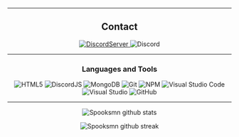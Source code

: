 <div align="center">
  

 
-------------------
 
## Contact



<a href="https://discord.com/invite/YBarExdreQ">![DiscordServer](https://img.shields.io/badge/Online-150-brightgreen?label=Discord%20Server&logo=Discord&colorB=5865F2&style=for-the-badge&logoColor=white)
</a> ![Discord](https://img.shields.io/badge/-Spooks%233037-9cf)
 
-------------------
 
### Languages and Tools  
![HTML5](https://img.shields.io/badge/html5-%23E34F26.svg?style=for-the-badge&logo=html5&logoColor=white) ![DiscordJS](https://img.shields.io/badge/discord.js-%232C3454.svg?style=for-the-badge&logo=Discord&logoColor=Blue) ![MongoDB](https://img.shields.io/badge/MongoDB-%234ea94b.svg?style=for-the-badge&logo=mongodb&logoColor=white)
![Git](https://img.shields.io/badge/git-%23F05033.svg?style=for-the-badge&logo=git&logoColor=white) ![NPM](https://img.shields.io/badge/NPM-%23000000.svg?style=for-the-badge&logo=npm&logoColor=white) ![Visual Studio Code](https://img.shields.io/badge/VisualStudioCode-0078d7.svg?style=for-the-badge&logo=visual-studio-code&logoColor=white) ![Visual Studio](https://img.shields.io/badge/VisualStudio-5C2D91.svg?style=for-the-badge&logo=visual-studio&logoColor=white) ![GitHub](https://img.shields.io/badge/github-%23121011.svg?style=for-the-badge&logo=github&logoColor=white)
  
-------------------
  
![Spooksmn github stats](https://github-readme-stats.vercel.app/api?username=Spooksmn&show_icons=true&theme=radical&count_private=true&include_all_commits=true)
 
![Spooksmn github streak](https://github-readme-streak-stats.herokuapp.com/?user=AZERTY442005&theme=radical&include_all_commits=true&count_private=true)
 
 <div>
